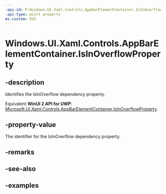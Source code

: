 ```yaml
---
-api-id: P:Windows.UI.Xaml.Controls.AppBarElementContainer.IsInOverflowProperty
-api-type: winrt property
ms.custom: RS5
---
```


<!-- Property syntax.
public DependencyProperty IsInOverflowProperty { get; }
-->

# Windows.UI.Xaml.Controls.AppBarElementContainer.IsInOverflowProperty

## -description

Identifies the IsInOverflow dependency property.

Equivalent **WinUI 2 API for UWP**: [Microsoft.UI.Xaml.Controls.AppBarElementContainer.IsInOverflowProperty](/windows/winui/api/microsoft.ui.xaml.controls.appbarelementcontainer.isinoverflowproperty).

## -property-value

The identifier for the IsInOverflow dependency property.

## -remarks

## -see-also

## -examples


